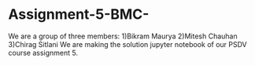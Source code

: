 # Assignment-5-BMC-
We are a group of three members: 
1)Bikram Maurya
2)Mitesh Chauhan
3)Chirag Sitlani 
We are making the solution jupyter notebook of our PSDV course assignment 5. 
